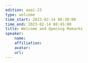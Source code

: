 ```yaml
---
edition: aaai-23
type: welcome
time_start: 2023-02-14 08:30:00
time_end: 2023-02-14 08:45:00
title: Welcome and Opening Remarks
speaker:
    name:  
    affiliation: 
    avatar: 
    url: 
---
```


 
